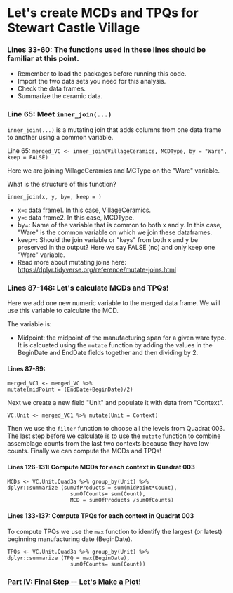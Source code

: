 # Let's create MCDs and TPQs for Stewart Castle Village

### Lines 33-60: The functions used in these lines should be familiar at this point. 

* Remember to load the packages before running this code.
* Import the two data sets you need for this analysis.
*  Check the data frames.
*  Summarize the ceramic data. 

### Line 65: Meet ```inner_join(...)```

```inner_join(...)``` is a mutating join that adds columns from one data frame to another using a common variable.


Line 65: ```merged_VC <- inner_join(VillageCeramics, MCDType, by = "Ware", keep = FALSE)```

Here we are joining VillageCeramics and MCType on the "Ware" variable.

What is the structure of this function?

```inner_join(x, y, by=, keep = )```
* x=: data frame1. In this case, VillageCeramics.
* y=: data frame2. In this case, MCDType.
* by=: Name of the variable that is common to both x and y. In this case, "Ware" is the common variable on which we join these dataframes.
* keep=: Should the join variable or "keys" from both x and y be preserved in the output? Here we say FALSE (no) and only keep one "Ware" variable.
* Read more about mutating joins here: https://dplyr.tidyverse.org/reference/mutate-joins.html

### Lines 87-148: Let's calculate MCDs and TPQs!

Here we add one new numeric variable to the merged data frame.  We will use this variable to calculate the MCD.

The variable is:
* Midpoint: the midpoint of the manufacturing span for a given ware type.  It is calcuated using the ```mutate``` function by adding the values in the BeginDate and EndDate fields together and then dividing by 2.

#### Lines 87-89: 
```
merged_VC1 <- merged_VC %>%
mutate(midPoint = (EndDate+BeginDate)/2)
 ```
 
Next we create a new field "Unit" and populate it with data from "Context".
```
VC.Unit <- merged_VC1 %>% mutate(Unit = Context)
```

Then we use the ```filter``` function to choose all the levels from Quadrat 003. The last step before we calculate is to use the ```mutate``` function to combine assemblage counts from the last two contexts because they have low counts.  Finally we can compute the MCDs and TPQs!

#### Lines 126-131: Compute MCDs for each context in Quadrat 003
```
MCDs <- VC.Unit.Quad3a %>% group_by(Unit) %>% 
dplyr::summarize (sumOfProducts = sum(midPoint*Count),
                    sumOfCounts= sum(Count),
                    MCD = sumOfProducts /sumOfCounts)
  ```

#### Lines 133-137: Compute TPQs for each context in Quadrat 003
To compute TPQs we use the ```max``` function to identify the largest (or latest) beginning manufacturing date (BeginDate).
```
TPQs <- VC.Unit.Quad3a %>% group_by(Unit) %>% 
dplyr::summarize (TPQ = max(BeginDate),
                    sumOfCounts= sum(Count))
```

### [Part IV: Final Step -- Let's Make a Plot!](https://github.com/DAACS-Research-Consortium/DAACS-Open-Academy/blob/main/FSS2021/Workshop5/Part_IV.md)
